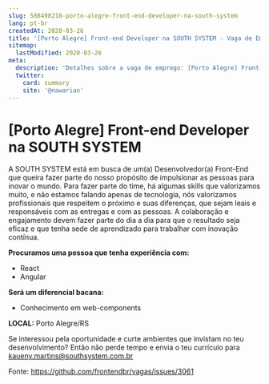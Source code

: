 ```yaml
---
slug: 588498218-porto-alegre-front-end-developer-na-south-system
lang: pt-br
createdAt: 2020-03-26
title: '[Porto Alegre] Front-end Developer na SOUTH SYSTEM - Vaga de Emprego'
sitemap:
  lastModified: 2020-03-26
meta:
  description: 'Detalhes sobre a vaga de emprego: [Porto Alegre] Front-end Developer na SOUTH SYSTEM'
  twitter:
    card: summary
    site: '@nawarian'
---
```


# [Porto Alegre] Front-end Developer na SOUTH SYSTEM

A SOUTH SYSTEM está em busca de um(a) Desenvolvedor(a) Front-End que queira fazer parte do nosso propósito de impulsionar as pessoas para inovar o mundo. Para fazer parte do time, há algumas skills que valorizamos muito, e não estamos falando apenas de tecnologia, nós valorizamos profissionais que respeitem o próximo e suas diferenças, que sejam leais e responsáveis com as entregas e com as pessoas. A colaboração e engajamento devem fazer parte do dia a dia para que o resultado seja eficaz e que tenha sede de aprendizado para trabalhar com inovação contínua.

**Procuramos uma pessoa que tenha experiência com:**

- React
- Angular

**Será um diferencial bacana:**

- Conhecimento em web-components

**LOCAL:** Porto Alegre/RS 

Se interessou pela oportunidade e curte ambientes que invistam no teu desenvolvimento? Então não perde tempo e envia o teu currículo para kaueny.martins@southsystem.com.br



Fonte: https://github.com/frontendbr/vagas/issues/3061